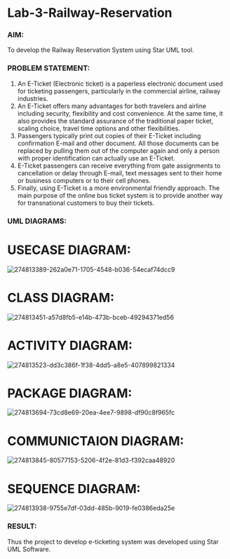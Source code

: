 # Lab-3-Railway-Reservation

### AIM:
To develop the Railway Reservation System using Star UML tool.
### PROBLEM STATEMENT:
1. An E-Ticket (Electronic ticket) is a paperless electronic document used for ticketing
passengers, particularly in the commercial airline, railway industries.
2. An E-Ticket offers many advantages for both travelers and airline including security,
flexibility and cost convenience. At the same time, it also provides the standard assurance of
the traditional paper ticket, scaling choice, travel time options and other flexibilities.
3. Passengers typically print out copies of their E-Ticket including confirmation E-mail
and other document. All those documents can be replaced by pulling them out of the computer
again and only a person with proper identification can actually use an E-Ticket.
4. E-Ticket passengers can receive everything from gate assignments to cancellation or
delay through E-mail, text messages sent to their home or business computers or to their cell
phones.
5. Finally, using E-Ticket is a more environmental friendly approach. The main purpose
of the online bus ticket system is to provide another way for transnational customers to buy
their tickets.
### UML DIAGRAMS:
# USECASE DIAGRAM:
![274813389-262a0e71-1705-4548-b036-54ecaf74dcc9](https://github.com/praveenck23009864/Lab-3-Railway-Reservation/assets/141472050/a2f5d72c-a66a-40ac-a5c7-14ee23f1a66d)
# CLASS DIAGRAM:
![274813451-a57d8fb5-e14b-473b-bceb-49294371ed56](https://github.com/praveenck23009864/Lab-3-Railway-Reservation/assets/141472050/adf64bbf-69bd-424a-9b16-9859f4407387)
# ACTIVITY DIAGRAM:
![274813523-dd3c386f-1f38-4dd5-a8e5-407899821334](https://github.com/praveenck23009864/Lab-3-Railway-Reservation/assets/141472050/5e50fa33-3d14-4085-868c-28261501b51f)
# PACKAGE DIAGRAM:
![274813694-73cd8e69-20ea-4ee7-9898-df90c8f965fc](https://github.com/praveenck23009864/Lab-3-Railway-Reservation/assets/141472050/8ce98b10-88ec-4298-93b3-088744fdcfa5)
# COMMUNICTAION DIAGRAM:
![274813845-80577153-5206-4f2e-81d3-f392caa48920](https://github.com/praveenck23009864/Lab-3-Railway-Reservation/assets/141472050/aa1d7d73-dfd4-42bb-a2f2-7fd458ef8cb2)
# SEQUENCE DIAGRAM:
![274813938-9755e7df-03dd-485b-9019-fe0386eda25e](https://github.com/praveenck23009864/Lab-3-Railway-Reservation/assets/141472050/2d71d010-0e15-4fdc-952d-be13fac1da24)


### RESULT:
Thus the project to develop e-ticketing system was developed using Star UML Software.
